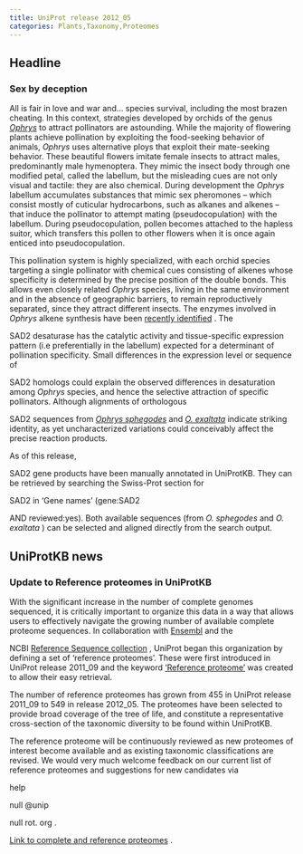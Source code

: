 ```yaml
---
title: UniProt release 2012_05
categories: Plants,Taxonomy,Proteomes
---
```


## Headline

### Sex by deception

All is fair in love and war and… species survival, including the most brazen cheating. In this context, strategies developed by orchids of the genus [*Ophrys*](http://www.uniprot.org/taxonomy/59329) to attract pollinators are astounding. While the majority of flowering plants achieve pollination by exploiting the food-seeking behavior of animals, *Ophrys* uses alternative ploys that exploit their mate-seeking behavior. These beautiful flowers imitate female insects to attract males, predominantly male hymenoptera. They mimic the insect body through one modified petal, called the labellum, but the misleading cues are not only visual and tactile: they are also chemical. During development the *Ophrys* labellum accumulates substances that mimic sex pheromones – which consist mostly of cuticular hydrocarbons, such as alkanes and alkenes – that induce the pollinator to attempt mating (pseudocopulation) with the labellum. During pseudocopulation, pollen becomes attached to the hapless suitor, which transfers this pollen to other flowers when it is once again enticed into pseudocopulation.

This pollination system is highly specialized, with each orchid species targeting a single pollinator with chemical cues consisting of alkenes whose specificity is determined by the precise position of the double bonds. This allows even closely related *Ophrys* species, living in the same environment and in the absence of geographic barriers, to remain reproductively separated, since they attract different insects. The enzymes involved in *Ophrys* alkene synthesis have been [recently identified](http://www.ncbi.nlm.nih.gov/pubmed/21436056) . The

SAD2 desaturase has the catalytic activity and tissue-specific expression pattern (i.e preferentially in the labellum) expected for a determinant of pollination specificity. Small differences in the expression level or sequence of

SAD2 homologs could explain the observed differences in desaturation among *Ophrys* species, and hence the selective attraction of specific pollinators. Although alignments of orthologous

SAD2 sequences from [*Ophrys sphegodes*](http://www.uniprot.org/taxonomy/145953) and [*O. exaltata*](http://www.uniprot.org/taxonomy/884019) indicate striking identity, as yet uncharacterized variations could conceivably affect the precise reaction products.

As of this release,

SAD2 gene products have been manually annotated in UniProtKB. They can be retrieved by searching the Swiss-Prot section for

SAD2 in ‘Gene names’ (gene:SAD2

AND reviewed:yes). Both available sequences (from *O. sphegodes* and *O. exaltata* ) can be selected and aligned directly from the search output.

## UniProtKB news

### Update to Reference proteomes in UniProtKB

With the significant increase in the number of complete genomes sequenced, it is critically important to organize this data in a way that allows users to effectively navigate the growing number of available complete proteome sequences. In collaboration with [Ensembl](http://www.ensembl.org/index.html) and the

NCBI [Reference Sequence collection](http://www.ncbi.nlm.nih.gov/RefSeq/) , UniProt began this organization by defining a set of ‘reference proteomes’. These were first introduced in UniProt release 2011\_09 and the keyword [‘Reference proteome’](http://www.uniprot.org/keywords/KW-1185) was created to allow their easy retrieval.

The number of reference proteomes has grown from 455 in UniProt release 2011\_09 to 549 in release 2012\_05. The proteomes have been selected to provide broad coverage of the tree of life, and constitute a representative cross-section of the taxonomic diversity to be found within UniProtKB.

The reference proteome will be continuously reviewed as new proteomes of interest become available and as existing taxonomic classifications are revised. We would very much welcome feedback on our current list of reference proteomes and suggestions for new candidates via

help

null @unip

null rot. org .

[Link to complete and reference proteomes](http://www.uniprot.org/taxonomy/complete-proteomes) .
